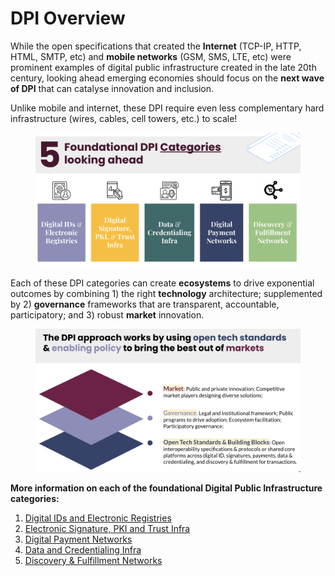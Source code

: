 # DPI Overview

While the open specifications that created the **Internet** (TCP-IP, HTTP, HTML, SMTP, etc) and **mobile networks** (GSM, SMS, LTE, etc) were prominent examples of digital public infrastructure created in the late 20th century, looking ahead emerging economies should focus on the **next wave of DPI** that can catalyse innovation and inclusion.

Unlike mobile and internet, these DPI require even less complementary hard infrastructure  (wires, cables, cell towers, etc.) to scale!&#x20;

<figure><img src=".gitbook/assets/Screenshot 2023-06-03 at 2.39.53 PM.png" alt=""><figcaption></figcaption></figure>

Each of these DPI categories can create **ecosystems** to drive exponential outcomes by combining 1) the right **technology** architecture; supplemented by 2) **governance** frameworks that are transparent, accountable, participatory; and 3) robust **market** innovation.

<figure><img src=".gitbook/assets/Screenshot 2023-06-03 at 2.53.50 PM.png" alt=""><figcaption></figcaption></figure>

**More information on each of the foundational Digital Public Infrastructure categories:**

1. [Digital IDs and Electronic Registries](technical-notes/digital-ids-and-electronic-registries/)
2. [Electronic Signature, PKI and Trust Infra](technical-notes/electronic-signature-pki-and-trust-infra.md)
3. [Digital Payment Networks](technical-notes/digital-payment-networks/)
4. [Data and Credentialing Infra](technical-notes/data-and-credentialing-infra.md)
5. [Discovery & Fulfillment Networks](technical-notes/discovery-and-fulfillment-networks.md)
